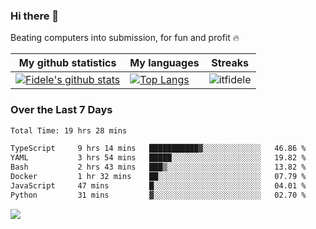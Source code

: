 ### Hi there 👋
<p>Beating computers into submission, for fun and profit 🔥</p>

|My github statistics|My languages|Streaks|
|-|-|-|
|[![Fidele's github stats](https://github-readme-stats.vercel.app/api?username=itfidele&count_private=true&show_icons=true&theme=dark&hide_title=true)](https://github.com/itfidele)|[![Top Langs](https://github-readme-stats.vercel.app/api/top-langs/?username=itfidele&show_icons=true&langs_count=8&theme=dark&layout=compact&hide_title=true)](https://github.com/itfidele)|![itfidele](https://github-readme-streak-stats.herokuapp.com/?user=itfidele&theme=dark)

### Over the Last 7 Days
<!--START_SECTION:waka-->

```txt
Total Time: 19 hrs 28 mins

TypeScript     9 hrs 14 mins   ███████████▓░░░░░░░░░░░░░   46.86 %
YAML           3 hrs 54 mins   █████░░░░░░░░░░░░░░░░░░░░   19.82 %
Bash           2 hrs 43 mins   ███▒░░░░░░░░░░░░░░░░░░░░░   13.82 %
Docker         1 hr 32 mins    ██░░░░░░░░░░░░░░░░░░░░░░░   07.79 %
JavaScript     47 mins         █░░░░░░░░░░░░░░░░░░░░░░░░   04.01 %
Python         31 mins         ▓░░░░░░░░░░░░░░░░░░░░░░░░   02.70 %
```

<!--END_SECTION:waka-->



![](https://komarev.com/ghpvc/?username=itfidele)
